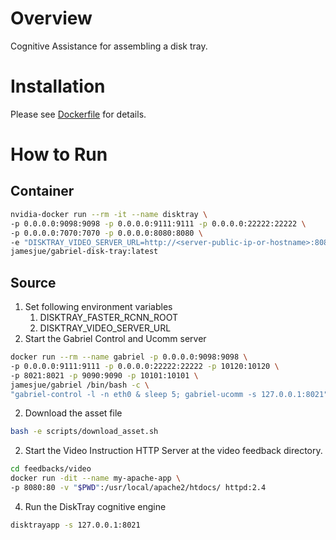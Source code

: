 # Overview
Cognitive Assistance for assembling a disk tray.

# Installation
Please see [Dockerfile](Dockerfile) for details.

# How to Run
## Container
```bash
nvidia-docker run --rm -it --name disktray \
-p 0.0.0.0:9098:9098 -p 0.0.0.0:9111:9111 -p 0.0.0.0:22222:22222 \
-p 0.0.0.0:7070:7070 -p 0.0.0.0:8080:8080 \
-e "DISKTRAY_VIDEO_SERVER_URL=http://<server-public-ip-or-hostname>:8080"  \
jamesjue/gabriel-disk-tray:latest
```
## Source
  1. Set following environment variables
      1. DISKTRAY_FASTER_RCNN_ROOT
      2. DISKTRAY_VIDEO_SERVER_URL
  1. Start the Gabriel Control and Ucomm server
  ```bash
  docker run --rm --name gabriel -p 0.0.0.0:9098:9098 \
  -p 0.0.0.0:9111:9111 -p 0.0.0.0:22222:22222 -p 10120:10120 \
  -p 8021:8021 -p 9090:9090 -p 10101:10101 \
  jamesjue/gabriel /bin/bash -c \
  "gabriel-control -l -n eth0 & sleep 5; gabriel-ucomm -s 127.0.0.1:8021"
  ```
  2. Download the asset file
  ```bash
  bash -e scripts/download_asset.sh
  ```
  2. Start the Video Instruction HTTP Server at the video feedback directory.
  ```bash
  cd feedbacks/video
  docker run -dit --name my-apache-app \
  -p 8080:80 -v "$PWD":/usr/local/apache2/htdocs/ httpd:2.4
  ```
  4. Run the DiskTray cognitive engine
  ```bash
  disktrayapp -s 127.0.0.1:8021
  ```
